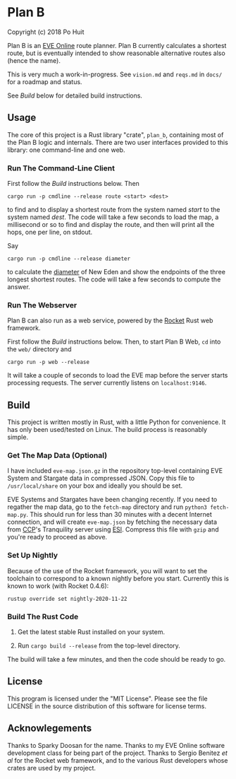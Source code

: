 # Plan B
Copyright (c) 2018 Po Huit

Plan B is an [EVE Online](http://eveonline.com) route
planner. Plan B currently calculates a shortest route, but
is eventually intended to show reasonable alternative routes
also (hence the name).

This is very much a work-in-progress. See `vision.md` and
`reqs.md` in `docs/` for a roadmap and status.

See *Build* below for detailed build instructions.

## Usage

The core of this project is a Rust library "crate",
`plan_b`, containing most of the Plan B logic and
internals. There are two user interfaces provided to this
library: one command-line and one web.

### Run The Command-Line Client

First follow the *Build* instructions below. Then

    cargo run -p cmdline --release route <start> <dest>

to find and to display a shortest route from the system
named *start* to the system named *dest*. The code will take
a few seconds to load the map, a millisecond or so to find
and display the route, and then will print all the hops, one
per line, on stdout.

Say

    cargo run -p cmdline --release diameter

to calculate the
[diameter](http://schildwall.phbv3.de/topology.html)
of New Eden and show the endpoints of the three longest
shortest routes. The code will take a few seconds to
compute the answer.

### Run The Webserver

Plan B can also run as a web service, powered by the
[Rocket](https://github.com/SergioBenitez/Rocket)
Rust web framework. 

First follow the *Build* instructions below. Then, to start
Plan B Web, `cd` into the `web/` directory and

    cargo run -p web --release

It will take a couple of seconds to load the EVE map before
the server starts processing requests. The server currently
listens on `localhost:9146`.

## Build

This project is written mostly in Rust, with a little Python
for convenience. It has only been used/tested on Linux.
The build process is reasonably simple.

### Get The Map Data (Optional)

I have included `eve-map.json.gz` in the repository
top-level containing EVE System and Stargate data in
compressed JSON. Copy this file to `/usr/local/share` on
your box and ideally you should be set.

EVE Systems and Stargates have been changing recently.  If
you need to regather the map data, go to the `fetch-map`
directory and run `python3 fetch-map.py`. This should run
for less than 30 minutes with a decent Internet connection,
and will create `eve-map.json` by fetching the necessary
data from [CCP](https://www.ccpgames.com/)'s Tranquility
server using
[ESI](http://eveonline-third-party-documentation.readthedocs.io/en/latest/esi/).
Compress this file with `gzip` and you're ready to proceed
as above.

### Set Up Nightly

Because of the use of the Rocket framework, you will want to
set the toolchain to correspond to a known nightly before
you start. Currently this is known to work (with Rocket
0.4.6):

    rustup override set nightly-2020-11-22

### Build The Rust Code

1. Get the latest stable Rust installed on your system.

2. Run `cargo build --release` from the top-level directory.

The build will take a few minutes, and then the code should
be ready to go.

## License

This program is licensed under the "MIT License".  Please
see the file LICENSE in the source distribution of this
software for license terms.

## Acknowlegements

Thanks to Sparky Doosan for the name. Thanks to my EVE
Online software development class for being part of the
project. Thanks to Sergio Benitez *et al* for the Rocket web
framework, and to the various Rust developers whose crates
are used by my project.

